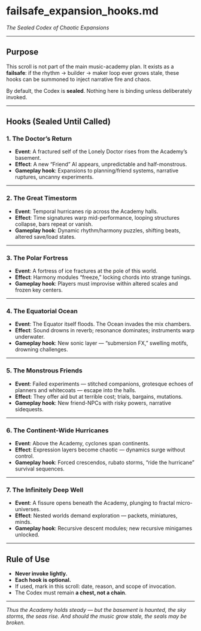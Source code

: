 # failsafe_expansion_hooks.md

*The Sealed Codex of Chaotic Expansions*

---

## Purpose

This scroll is not part of the main music-academy plan.
It exists as a **failsafe**: if the rhythm → builder → maker loop ever grows stale,
these hooks can be summoned to inject narrative fire and chaos.

By default, the Codex is **sealed**.
Nothing here is binding unless deliberately invoked.

---

## Hooks (Sealed Until Called)

### 1. The Doctor’s Return

- **Event**: A fractured self of the Lonely Doctor rises from the Academy’s basement.
- **Effect**: A new “Friend” AI appears, unpredictable and half-monstrous.
- **Gameplay hook**: Expansions to planning/friend systems, narrative ruptures, uncanny experiments.

---

### 2. The Great Timestorm

- **Event**: Temporal hurricanes rip across the Academy halls.
- **Effect**: Time signatures warp mid-performance, looping structures collapse, bars repeat or vanish.
- **Gameplay hook**: Dynamic rhythm/harmony puzzles, shifting beats, altered save/load states.

---

### 3. The Polar Fortress

- **Event**: A fortress of ice fractures at the pole of this world.
- **Effect**: Harmony modules “freeze,” locking chords into strange tunings.
- **Gameplay hook**: Players must improvise within altered scales and frozen key centers.

---

### 4. The Equatorial Ocean

- **Event**: The Equator itself floods. The Ocean invades the mix chambers.
- **Effect**: Sound drowns in reverb; resonance dominates; instruments warp underwater.
- **Gameplay hook**: New sonic layer — “submersion FX,” swelling motifs, drowning challenges.

---

### 5. The Monstrous Friends

- **Event**: Failed experiments — stitched companions, grotesque echoes of planners and whitecoats — escape into the halls.
- **Effect**: They offer aid but at terrible cost; trials, bargains, mutations.
- **Gameplay hook**: New friend-NPCs with risky powers, narrative sidequests.

---

### 6. The Continent-Wide Hurricanes

- **Event**: Above the Academy, cyclones span continents.
- **Effect**: Expression layers become chaotic — dynamics surge without control.
- **Gameplay hook**: Forced crescendos, rubato storms, “ride the hurricane” survival sequences.

---

### 7. The Infinitely Deep Well

- **Event**: A fissure opens beneath the Academy, plunging to fractal micro-universes.
- **Effect**: Nested worlds demand exploration — packets, miniatures, minds.
- **Gameplay hook**: Recursive descent modules; new recursive minigames unlocked.

---

## Rule of Use

- **Never invoke lightly.**
- **Each hook is optional.**
- If used, mark in this scroll: date, reason, and scope of invocation.
- The Codex must remain **a chest, not a chain**.

---

*Thus the Academy holds steady —
but the basement is haunted, the sky storms, the seas rise.
And should the music grow stale, the seals may be broken.*
